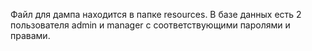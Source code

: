 Файл для дампа находится в папке resources.
В базе данных есть 2 пользователя admin и manager с соответствующими паролями и правами.

